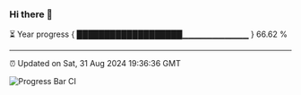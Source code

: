 ### Hi there 👋

⏳ Year progress { ███████████████████▁▁▁▁▁▁▁▁▁▁▁ } 66.62 %

---

⏰ Updated on Sat, 31 Aug 2024 19:36:36 GMT

![Progress Bar CI](https://github.com/IshwaranRudhara/GIT-ACTION/workflows/Progress%20Bar%20CI/badge.svg)
